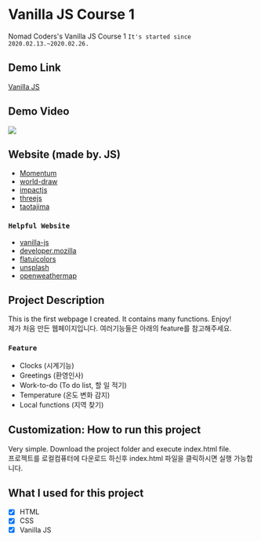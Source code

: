 # Vanilla JS Course 1
Nomad Coders's Vanilla JS Course 1
`It's started since 2020.02.13.~2020.02.26.`

## Demo Link
[Vanilla JS](https://wook2124.github.io/Vanilla_JS_Course_1/)

## Demo Video
![](demo.gif)

## Website (made by. JS)
- [Momentum](https://momentumdash.com/)
- [world-draw](https://world-draw.appspot.com/)
- [impactjs](https://impactjs.com/games)
- [threejs](https://threejs.org/)
- [taotajima](http://taotajima.jp/)
### `Helpful Website`
- [vanilla-js](http://vanilla-js.com/)
- [developer.mozilla](https://developer.mozilla.org/ko/)
- [flatuicolors](https://flatuicolors.com/)
- [unsplash](https://unsplash.com/)
- [openweathermap](https://openweathermap.org/api)

## Project Description 
This is the first webpage I created. It contains many functions. Enjoy!  
제가 처음 만든 웹페이지입니다. 여러기능들은 아래의 feature를 참고해주세요.
### `Feature` 
- Clocks (시계기능)
- Greetings (환영인사)
- Work-to-do (To do list, 할 일 적기)
- Temperature (온도 변화 감지)
- Local functions (지역 찾기)

## Customization: How to run this project
Very simple. Download the project folder and execute index.html file.  
프로젝트를 로컬컴퓨터에 다운로드 하신후 index.html 파일을 클릭하시면 실행 가능합니다. 

## What I used for this project 
- [X] HTML
- [X] CSS
- [X] Vanilla JS
